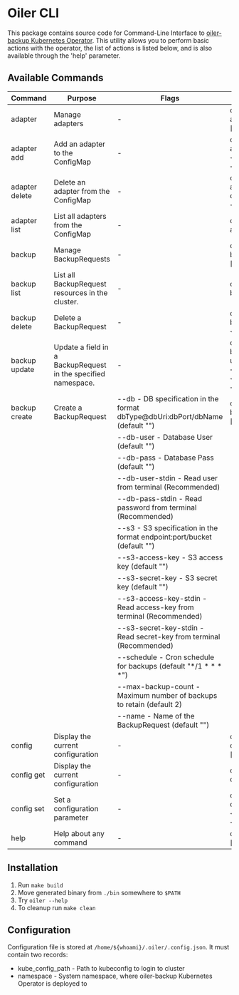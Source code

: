 # Oiler CLI

This package contains source code for Command-Line Interface to [oiler-backup Kubernetes Operator](https://github.com/oiler-backup/core). This utility allows you to perform basic actions with the operator, the list of actions is listed below, and is also available through the 'help' parameter.

## Available Commands

|Command|Purpose|Flags|Usage|
|-------|-------|-----|-----|
| adapter | Manage adapters | - | oiler-cli adapter [command] |
| adapter add | Add an adapter to the ConfigMap | - | oiler-cli adapter add \<name>=\<url> |
| adapter delete | Delete an adapter from the ConfigMap | - | oiler-cli adapter delete \<name> |
| adapter list | List all adapters from the ConfigMap | - | oiler-cli adapter list |
| backup | Manage BackupRequests | - | oiler-cli backup [command] |
| backup list | List all BackupRequest resources in the cluster. | - | oiler-cli backup list |
| backup delete | Delete a BackupRequest | - | oiler-cli backup delete \<name> |
| backup update | Update a field in a BackupRequest in the specified namespace. | - | oiler-cli backup update \<name> \<field>=\<value> |
| backup create | Create a BackupRequest | --db - DB specification in the format dbType@dbUri:dbPort/dbName (default "") | oiler-cli backup create [flags] |
| |  | --db-user - Database User (default "") | |
| |  | --db-pass - Database Pass (default "") | |
| |  | --db-user-stdin - Read user from terminal (Recommended) | |
| |  | --db-pass-stdin - Read password from terminal (Recommended) | |
| |  | --s3 - S3 specification in the format endpoint:port/bucket (default "") | |
| |  | --s3-access-key - S3 access key (default "") | |
| |  | --s3-secret-key - S3 secret key (default "") | |
| |  | --s3-access-key-stdin - Read access-key from terminal (Recommended) | |
| |  | --s3-secret-key-stdin - Read secret-key from terminal (Recommended) | |
| |  | --schedule - Cron schedule for backups (default "*/1 * * * *") | |
| |  | --max-backup-count - Maximum number of backups to retain (default 2) | |
| |  | --name - Name of the BackupRequest (default "") | |
| config | Display the current configuration | - | oiler-cli config [command] |
| config get | Display the current configuration | - | oiler-cli config get |
| config set | Set a configuration parameter | - | oiler-cli config set \<parameter>=\<value> |
| help | Help about any command | - | oiler-cli help [command] |

## Installation

1. Run `make build`
2. Move generated binary from `./bin` somewhere to `$PATH`
3. Try `oiler --help`
4. To cleanup run `make clean`

## Configuration

Configuration file is stored at `/home/${whoami}/.oiler/.config.json`.
It must contain two records:
- kube_config_path - Path to kubeconfig to login to cluster
- namespace - System namespace, where oiler-backup Kubernetes Operator is deployed to